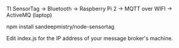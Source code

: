 
TI SensorTag -> Bluetooth -> Raspberry Pi 2 -> MQTT over WIFI -> ActiveMQ (laptop)

npm install sandeepmistry/node-sensortag

Edit index.js for the IP address of your message broker's machine.


